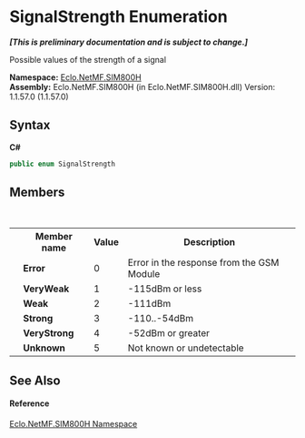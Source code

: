 # SignalStrength Enumeration
 _**\[This is preliminary documentation and is subject to change.\]**_

Possible values of the strength of a signal

**Namespace:**&nbsp;<a href="N_Eclo_NetMF_SIM800H">Eclo.NetMF.SIM800H</a><br />**Assembly:**&nbsp;Eclo.NetMF.SIM800H (in Eclo.NetMF.SIM800H.dll) Version: 1.1.57.0 (1.1.57.0)

## Syntax

**C#**<br />
``` C#
public enum SignalStrength
```


## Members
&nbsp;<table><tr><th></th><th>Member name</th><th>Value</th><th>Description</th></tr><tr><td /><td target="F:Eclo.NetMF.SIM800H.SignalStrength.Error">**Error**</td><td>0</td><td>Error in the response from the GSM Module</td></tr><tr><td /><td target="F:Eclo.NetMF.SIM800H.SignalStrength.VeryWeak">**VeryWeak**</td><td>1</td><td>-115dBm or less</td></tr><tr><td /><td target="F:Eclo.NetMF.SIM800H.SignalStrength.Weak">**Weak**</td><td>2</td><td>-111dBm</td></tr><tr><td /><td target="F:Eclo.NetMF.SIM800H.SignalStrength.Strong">**Strong**</td><td>3</td><td>-110..-54dBm</td></tr><tr><td /><td target="F:Eclo.NetMF.SIM800H.SignalStrength.VeryStrong">**VeryStrong**</td><td>4</td><td>-52dBm or greater</td></tr><tr><td /><td target="F:Eclo.NetMF.SIM800H.SignalStrength.Unknown">**Unknown**</td><td>5</td><td>Not known or undetectable</td></tr></table>

## See Also


#### Reference
<a href="N_Eclo_NetMF_SIM800H">Eclo.NetMF.SIM800H Namespace</a><br />